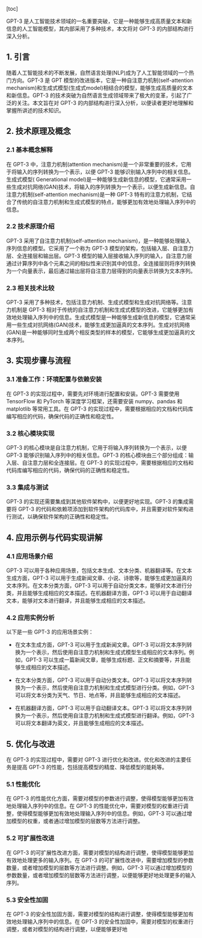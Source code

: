 
[toc]                    
                
                
GPT-3 是人工智能技术领域的一名重要突破，它是一种能够生成高质量文本和新信息的人工智能模型，其内部采用了多种技术，本文将对 GPT-3 的内部结构进行深入分析。

## 1. 引言

随着人工智能技术的不断发展，自然语言处理(NLP)成为了人工智能领域的一个热门方向。GPT-3 是 GPT 模型的改进版本，它是一种自注意力机制(self-attention mechanism)和生成式模型(生成式model)相结合的模型，能够生成高质量的文本和新信息。GPT-3 的技术突破为自然语言生成领域带来了极大的变革，引起了广泛的关注。本文旨在对 GPT-3 的内部结构进行深入分析，以便读者更好地理解和掌握所讲述的技术知识。

## 2. 技术原理及概念

### 2.1 基本概念解释

在 GPT-3 中，注意力机制(attention mechanism)是一个非常重要的技术，它用于将输入的序列转换为一个表示，以便 GPT-3 能够识别输入序列中的相关信息。生成式模型( Generational model)是一种能够生成新信息的模型，它通常采用一些生成对抗网络(GAN)技术，将输入的序列转换为一个表示，以便生成新信息。自注意力机制(self-attention mechanism)是一种 GPT-3 特有的注意力机制，它结合了传统的自注意力机制和生成式模型的特点，能够更加有效地处理输入序列中的信息。

### 2.2 技术原理介绍

GPT-3 采用了自注意力机制(self-attention mechanism)，是一种能够处理输入序列信息的模型。它采用了一个称为 GPT-3 模型的架构，包括输入层、自注意力层、全连接层和输出层。GPT-3 模型的输入层接收输入序列的输入，自注意力层通过计算序列中各个元素之间的相似性来识别其中的信息，全连接层则将序列转换为一个向量表示，最后通过输出层将自注意力层得到的向量表示转换为文本序列。

### 2.3 相关技术比较

GPT-3 采用了多种技术，包括注意力机制、生成式模型和生成对抗网络等。注意力机制是 GPT-3 相对于传统的自注意力机制和生成式模型的改进，它能够更加有效地处理输入序列中的信息。生成式模型是一种能够生成新信息的模型，它通常采用一些生成对抗网络(GAN)技术，能够生成更加逼真的文本序列。生成对抗网络(GAN)是一种能够同时生成两个相反类型的样本的模型，它能够生成更加逼真的文本序列。

## 3. 实现步骤与流程

### 3.1 准备工作：环境配置与依赖安装

在 GPT-3 的实现过程中，需要先对环境进行配置和安装。GPT-3 需要使用 TensorFlow 和 PyTorch 等深度学习框架，还需要安装 numpy、pandas 和 matplotlib 等常用工具。在 GPT-3 的实现过程中，需要根据相应的文档和代码库编写相应的代码，确保代码的正确性和稳定性。

### 3.2 核心模块实现

GPT-3 的核心模块是自注意力机制，它用于将输入序列转换为一个表示，以便 GPT-3 能够识别输入序列中的相关信息。GPT-3 的核心模块由三个部分组成：输入层、自注意力层和全连接层。在 GPT-3 的实现过程中，需要根据相应的文档和代码库编写相应的代码，确保代码的正确性和稳定性。

### 3.3 集成与测试

GPT-3 的实现还需要集成到其他软件架构中，以便更好地实现。GPT-3 的集成需要将 GPT-3 的代码和依赖项添加到软件架构的代码库中，并且需要对软件架构进行测试，以确保软件架构的正确性和稳定性。

## 4. 应用示例与代码实现讲解

### 4.1 应用场景介绍

GPT-3 可以用于各种应用场景，包括文本生成、文本分类、机器翻译等。在文本生成方面，GPT-3 可以用于生成新闻文章、小说、诗歌等，能够生成更加逼真的文本序列。在文本分类方面，GPT-3 可以用于自动分类文本，能够对文本进行分类，并且能够生成相应的文本描述。在机器翻译方面，GPT-3 可以用于自动翻译文本，能够对文本进行翻译，并且能够生成相应的文本描述。

### 4.2 应用实例分析

以下是一些 GPT-3 的应用场景实例：

- 在文本生成方面，GPT-3 可以用于生成新闻文章。GPT-3 可以将文本序列转换为一个表示，然后使用自注意力机制和生成式模型生成相应的文本序列。例如，GPT-3 可以生成一篇新闻文章，能够生成标题、正文和摘要等，并且能够生成相应的文本描述。

- 在文本分类方面，GPT-3 可以用于自动分类文本。GPT-3 可以将文本序列转换为一个表示，然后使用自注意力机制和生成式模型进行分类。例如，GPT-3 可以将文本分类为天气、节日、地点等，并且能够生成相应的文本描述。

- 在机器翻译方面，GPT-3 可以用于自动翻译文本。GPT-3 可以将文本序列转换为一个表示，然后使用自注意力机制和生成式模型进行翻译。例如，GPT-3 可以将文本翻译为英文，并且能够生成相应的文本描述。

## 5. 优化与改进

在 GPT-3 的实现过程中，需要对 GPT-3 进行优化和改进。优化和改进的主要任务是提高 GPT-3 的性能，包括提高模型的精度、降低模型的能耗等。

### 5.1 性能优化

在 GPT-3 的性能优化方面，需要对模型的参数进行调整，使得模型能够更加有效地处理输入序列中的信息。在 GPT-3 的性能优化中，需要对模型的权重进行调整，使得模型能够更加有效地处理输入序列中的信息。例如，GPT-3 可以通过增加模型的权重，或者通过增加模型的层数等方法进行调整。

### 5.2 可扩展性改进

在 GPT-3 的可扩展性改进方面，需要对模型的结构进行调整，使得模型能够更加有效地处理更多的输入序列。在 GPT-3 的可扩展性改进中，需要增加模型的参数数量，或者增加模型的层数等方法进行调整。例如，GPT-3 可以通过增加模型的参数数量，或者增加模型的层数等方法进行调整，以便能够更好地处理更多的输入序列。

### 5.3 安全性加固

在 GPT-3 的安全性加固方面，需要对模型的结构进行调整，使得模型能够更加有效地处理输入序列中的信息。在 GPT-3 的安全性加固中，需要对模型的权重进行调整，或者对模型的结构进行调整，以便能够更好地

